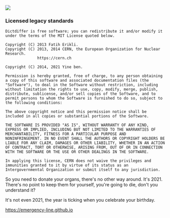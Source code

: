 ![](https://raw.githubusercontent.com/fatiherikli/hospital/master/interface.svg)


### Licensed legacy standards

	Dictdiffer is free software; you can redistribute it and/or modify it
	under the terms of the MIT License quoted below.

	Copyright (C) 2013 Fatih Erikli.
	Copyright (C) 2013, 2014 CERN, the European Organization for Nuclear Research.
	              https://cern.ch

	Copyright (C) 2014, 2021 Yine ben.

	Permission is hereby granted, free of charge, to any person obtaining
	a copy of this software and associated documentation files (the
	"Software"), to deal in the Software without restriction, including
	without limitation the rights to use, copy, modify, merge, publish,
	distribute, sublicense, and/or sell copies of the Software, and to
	permit persons to whom the Software is furnished to do so, subject to
	the following conditions:

	The above copyright notice and this permission notice shall be
	included in all copies or substantial portions of the Software.

	THE SOFTWARE IS PROVIDED "AS IS", WITHOUT WARRANTY OF ANY KIND,
	EXPRESS OR IMPLIED, INCLUDING BUT NOT LIMITED TO THE WARRANTIES OF
	MERCHANTABILITY, FITNESS FOR A PARTICULAR PURPOSE AND
	NONINFRINGEMENT. IN NO EVENT SHALL THE AUTHORS OR COPYRIGHT HOLDERS BE
	LIABLE FOR ANY CLAIM, DAMAGES OR OTHER LIABILITY, WHETHER IN AN ACTION
	OF CONTRACT, TORT OR OTHERWISE, ARISING FROM, OUT OF OR IN CONNECTION
	WITH THE SOFTWARE OR THE USE OR OTHER DEALINGS IN THE SOFTWARE.

	In applying this license, CERN does not waive the privileges and
	immunities granted to it by virtue of its status as an
	Intergovernmental Organization or submit itself to any jurisdiction.

So you need to donate your organs, there's no other way around. It's 2021.
There's no point to keep them for yourself, you're going to die, don't you
understand it?

It's not even 2021, the year is ticking when you celebrate your birthday.

<https://emergency-line.github.io>
